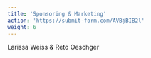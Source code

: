 ```yaml
---
title: 'Sponsoring & Marketing'
action: 'https://submit-form.com/AVBjBIB2l'
weight: 6
---
```


Larissa Weiss & Reto Oeschger
